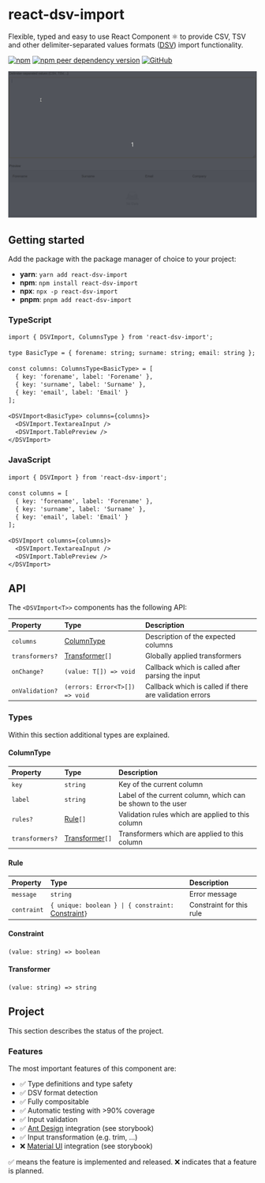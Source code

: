 # react-dsv-import

Flexible, typed and easy to use React Component ⚛ to provide CSV, TSV and other delimiter-separated values formats ([DSV](https://en.wikipedia.org/wiki/Delimiter-separated_values)) import functionality.

[![npm](https://img.shields.io/npm/v/react-dsv-import)](https://www.npmjs.com/package/react-dsv-import)
[![npm peer dependency version](https://img.shields.io/npm/dependency-version/react-dsv-import/peer/react)](https://www.npmjs.com/package/react)
[![GitHub](https://img.shields.io/github/license/openscript/react-dsv-import)](https://github.com/openscript-ch/react-dsv-import)

![Demonstration](./docs/demo.apng)

## Getting started

Add the package with the package manager of choice to your project:

- **yarn**: `yarn add react-dsv-import`
- **npm**: `npm install react-dsv-import`
- **npx**: `npx -p react-dsv-import`
- **pnpm**: `pnpm add react-dsv-import`

### TypeScript

```
import { DSVImport, ColumnsType } from 'react-dsv-import';

type BasicType = { forename: string; surname: string; email: string };

const columns: ColumnsType<BasicType> = [
  { key: 'forename', label: 'Forename' },
  { key: 'surname', label: 'Surname' },
  { key: 'email', label: 'Email' }
];

<DSVImport<BasicType> columns={columns}>
  <DSVImport.TextareaInput />
  <DSVImport.TablePreview />
</DSVImport>
```

### JavaScript

```
import { DSVImport } from 'react-dsv-import';

const columns = [
  { key: 'forename', label: 'Forename' },
  { key: 'surname', label: 'Surname' },
  { key: 'email', label: 'Email' }
];

<DSVImport columns={columns}>
  <DSVImport.TextareaInput />
  <DSVImport.TablePreview />
</DSVImport>
```

## API

The `<DSVImport<T>>` components has the following API:

| Property        | Type                            | Description                                             |
| :-------------- | :------------------------------ | :------------------------------------------------------ |
| `columns`       | [ColumnType](#columntype)       | Description of the expected columns                     |
| `transformers?` | [Transformer](#transformer)`[]` | Globally applied transformers                           |
| `onChange?`     | `(value: T[]) => void`          | Callback which is called after parsing the input        |
| `onValidation?` | `(errors: Error<T>[]) => void`  | Callback which is called if there are validation errors |

### Types

Within this section additional types are explained.

#### ColumnType

| Property        | Type                            | Description                                                 |
| :-------------- | :------------------------------ | :---------------------------------------------------------- |
| `key`           | `string`                        | Key of the current column                                   |
| `label`         | `string`                        | Label of the current column, which can be shown to the user |
| `rules?`        | [Rule](#rule)`[]`               | Validation rules which are applied to this column           |
| `transformers?` | [Transformer](#transformer)`[]` | Transformers which are applied to this column               |

#### Rule

| Property    | Type                                                                | Description              |
| :---------- | :------------------------------------------------------------------ | :----------------------- |
| `message`   | `string`                                                            | Error message            |
| `contraint` | `{ unique: boolean } \| { constraint: `[Constraint](#constraint)`}` | Constraint for this rule |

#### Constraint

`(value: string) => boolean`

#### Transformer

`(value: string) => string`

## Project

This section describes the status of the project.

### Features

The most important features of this component are:

- ✅ Type definitions and type safety
- ✅ DSV format detection
- ✅ Fully compositable
- ✅ Automatic testing with >90% coverage
- ✅ Input validation
- ✅ [Ant Design](https://ant.design/) integration (see storybook)
- ✅ Input transformation (e.g. trim, ...)
- ❌ [Material UI](https://material-ui.com/) integration (see storybook)

✅ means the feature is implemented and released. ❌ indicates that a feature is planned.
